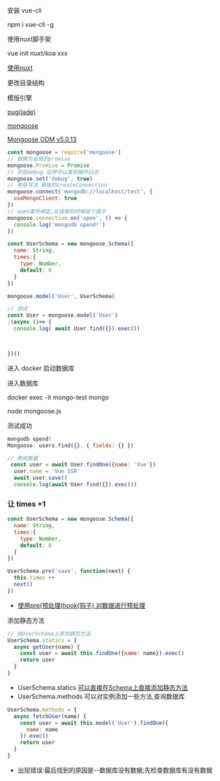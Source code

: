 安装 vue-cli

npm i vue-cli -g

使用nuxt脚手架

vue init nuxt/koa xxx 

[使用nuxt](https://zh.nuxtjs.org/guide/installation)


更改目录结构


模版引擎

[pug(jade)](https://pugjs.org/api/getting-started.html)

[mongoose](https://docs.mongodb.com/manual/tutorial/getting-started/)

[Mongoose ODM v5.0.13 ](http://mongoosejs.com/)

```js
const mongoose = require('mongoose')
// 替换为全局的promise
mongoose.Promise = Promise 
// 开启debug 这样可以看到操作日志
mongoose.set('debug', true)
// 老版写法 新版的createConnection
mongoose.connect('mongodb://localhost/test', {
  useMongoClient: true
})
// open事件绑定,在连接的时候给个提示
mongoose.connection.on('open', () => {
  console.log('mongodb opend!')
})

const UserSchema = new mongoose.Schema({
  name: String,
  times:{
    type: Number,
    default: 0
  }
})

mongoose.model('User', UserSchema)

// 测试
const User = mongoose.model('User')
;(async ()=> {
  console.log( await User.find({}).exec())



})()

```

进入 docker 启动数据库

进入数据库

docker exec -it mongo-test mongo

node mongoose.js

测试成功

```js
mongodb opend!
Mongoose: users.find({}, { fields: {} })
```


```js
// 修改数据
 const user = await User.findOne({name: 'Vue'})
  user.name = 'Vue SSR'
  await user.save()
  console.log(await User.find({}).exec())
```
### 让 times +1

```js
const UserSchema = new mongoose.Schema({
  name: String,
  times:{
    type: Number,
    default: 0
  }
})

UserSchema.pre('save', function(next) {
  this.times ++
  next()
})
```
* [使用pre(预处理)hook(钩子) 对数据进行预处理](http://mongoosejs.com/docs/api.html#schema_Schema-pre)


添加静态方法

```js
// 在UserSchema上添加静态方法
UserSchema.statics = {
  async getUser(name) {
    const user = await this.findOne({name: name}).exec()
    return user
  }
}
```

* UserSchema.statics [可以直接在Schema上直接添加静态方法](http://mongoosejs.com/docs/api.html#schema_Schema-static)
* UserSchema.methods  可以对实例添加一些方法,查询数据库


```js
UserSchema.methods = {
  async fetchUser(name) {
    const user = await this.model('User').findOne({
      name: name
    }).exec()
    return user
  }
}
```
* 出现错误:最后找到的原因是--数据库没有数据;先检查数据库有没有数据
